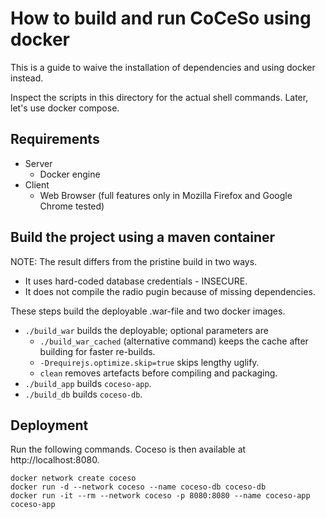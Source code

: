 # How to build and run CoCeSo using docker

This is a guide to waive the installation of dependencies and using docker instead.

Inspect the scripts in this directory for the actual shell commands. Later,
let's use docker compose.


## Requirements

* Server
  * Docker engine
* Client
  * Web Browser (full features only in Mozilla Firefox and Google Chrome tested)

## Build the project using a maven container

NOTE: The result differs from the pristine build in two ways.

* It uses hard-coded database credentials - INSECURE.
* It does not compile the radio pugin because of missing dependencies.

These steps build the deployable .war-file and two docker images.

* `./build_war` builds the deployable; optional parameters are
	* `./build_war_cached` (alternative command) keeps the cache after building for faster re-builds.
	* `-Drequirejs.optimize.skip=true` skips lengthy uglify.
	* `clean` removes artefacts before compiling and packaging.
* `./build_app` builds `coceso-app`.
* `./build_db` builds `coceso-db`.

## Deployment

Run the following commands. Coceso is then available at http://localhost:8080.

	docker network create coceso
	docker run -d --network coceso --name coceso-db coceso-db
	docker run -it --rm --network coceso -p 8080:8080 --name coceso-app coceso-app

